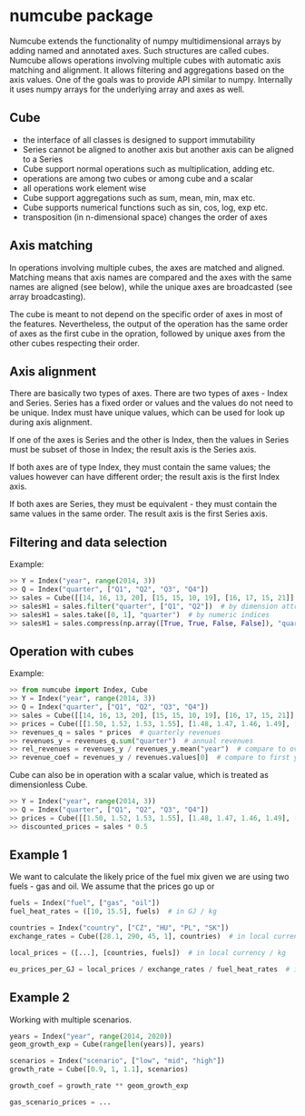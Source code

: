 numcube package
===============
Numcube extends the functionality of numpy multidimensional arrays by adding named and annotated axes. Such structures are called cubes. Numcube allows operations involving multiple cubes with automatic axis matching and alignment. It allows filtering and aggregations based on the axis values. One of the goals was to provide API similar to numpy. Internally it uses numpy arrays for the underlying array and axes as well.

Cube
----
- the interface of all classes is designed to support immutability
- Series cannot be aligned to another axis but another axis can be aligned to a Series
- Cube support normal operations such as multiplication, adding etc.
- operations are among two cubes or among cube and a scalar
- all operations work element wise
- Cube support aggregations such as sum, mean, min, max etc.
- Cube supports numerical functions such as sin, cos, log, exp etc.
- transposition (in n-dimensional space) changes the order of axes

Axis matching
-------------
In operations involving multiple cubes, the axes are matched and aligned. Matching means that axis names are compared and the axes with the same names are aligned (see below), while the unique axes are broadcasted (see array broadcasting). 

The cube is meant to not depend on the specific order of axes in most of the features. Nevertheless, the output of the operation has the same order of axes as the first cube in the opration, followed by unique axes from the other cubes respecting their order.

Axis alignment
--------------
There are basically two types of axes. There are two types of axes - Index and Series. Series has a fixed order or values and the values do not need to be unique. Index must have unique values, which can be used for look up during axis alignment. 

If one of the axes is Series and the other is Index, then the values in Series must be subset of those in Index; the result axis is the Series axis.

If both axes are of type Index, they must contain the same values; the values however can have different order; the result axis is the first Index axis.

If both axes are Series, they must be equivalent - they must contain the same values in the same order. The result axis is the first Series axis.

Filtering and data selection
----------------------------

Example:
```python
>> Y = Index("year", range(2014, 3))
>> Q = Index("quarter", ["Q1", "Q2", "Q3", "Q4"])
>> sales = Cube([[14, 16, 13, 20], [15, 15, 10, 19], [16, 17, 15, 21]], [Y, Q])
>> salesH1 = sales.filter("quarter", ["Q1", "Q2"])  # by dimension attribute
>> salesH1 = sales.take([0, 1], "quarter")  # by numeric indices
>> salesH1 = sales.compress(np.array([True, True, False, False]), "quarter")  # by logical vector
```

Operation with cubes
--------------------

Example:
```python
>> from numcube import Index, Cube
>> Y = Index("year", range(2014, 3))
>> Q = Index("quarter", ["Q1", "Q2", "Q3", "Q4"])
>> sales = Cube([[14, 16, 13, 20], [15, 15, 10, 19], [16, 17, 15, 21]], [Y, Q])
>> prices = Cube([[1.50, 1.52, 1.53, 1.55], [1.48, 1.47, 1.46, 1.49], [1.51, 1.57, 1.59, 1.61]], [Y, Q])
>> revenues_q = sales * prices  # quarterly revenues
>> revenues_y = revenues_q.sum("quarter")  # annual revenues
>> rel_revenues = revenues_y / revenues_y.mean("year")  # compare to overall annual average
>> revenue_coef = revenues_y / revenues.values[0]  # compare to first year revenue
```

Cube can also be in operation with a scalar value, which is treated as dimensionless Cube. 
```python
>> Y = Index("year", range(2014, 3))
>> Q = Index("quarter", ["Q1", "Q2", "Q3", "Q4"])
>> prices = Cube([[1.50, 1.52, 1.53, 1.55], [1.48, 1.47, 1.46, 1.49], [1.51, 1.57, 1.59, 1.61]], [Y, Q])
>> discounted_prices = sales * 0.5
```

Example 1
---------
We want to calculate the likely price of the fuel mix given we are using two fuels - gas and oil.
We assume that the prices go up or 
```python
fuels = Index("fuel", ["gas", "oil"])
fuel_heat_rates = ([10, 15.5], fuels)  # in GJ / kg

countries = Index("country", ["CZ", "HU", "PL", "SK"])
exchange_rates = Cube([28.1, 290, 45, 1], countries)  # in local currency / EUR

local_prices = ([...], [countries, fuels])  # in local currency / kg

eu_prices_per_GJ = local_prices / exchange_rates / fuel_heat_rates  # in EUR / GJ
```

Example 2
---------
Working with multiple scenarios.
```python
years = Index("year", range(2014, 2020))
geom_growth_exp = Cube(range[len(years)], years)

scenarios = Index("scenario", ["low", "mid", "high"])
growth_rate = Cube([0.9, 1, 1.1], scenarios)

growth_coef = growth_rate ** geom_growth_exp

gas_scenario_prices = ...
```

